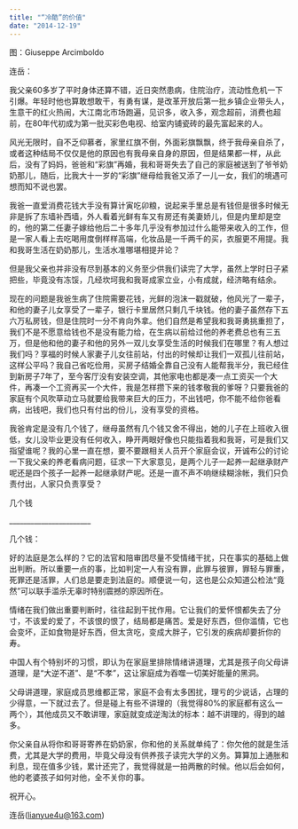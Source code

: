 ```yaml
---
title: "“冷酷”的价值"
date: "2014-12-19"
---
```


图：Giuseppe Arcimboldo

连岳：

我父亲60多岁了平时身体还算不错，近日突然患病，住院治疗，流动性危机一下引爆。年轻时他也算敢想敢干，有勇有谋，是改革开放后第一批乡镇企业带头人，生意干的红火热闹，大江南北市场跑遍，见识多，收入多，观念超前，消费也超前，在80年代初成为第一批买彩色电视、给室内铺瓷砖的最先富起来的人。

风光无限时，自不乏仰慕者，家里红旗不倒，外面彩旗飘飘，终于我母亲自杀了，或者这种结局不仅仅是他的原因也有我母亲自身的原因，但是结果都一样，从此后，没有了妈妈，爸爸和“彩旗”再婚，我和哥哥失去了自己的家庭被送到了爷爷奶奶那儿，随后，比我大十一岁的“彩旗”继母给我爸又添了一儿一女，我们的境遇可想而知不说也罢。

我爸一直爱消费花钱大手没有算计寅吃卯粮，说起来手里总是有钱但是很多时候无非是拆了东墙补西墙，外人看着光鲜有车又有房还有美妻娇儿，但是内里却是空的，他的第二任妻子嫁给他后二十多年几乎没有参加过什么能带来收入的工作，但是一家人看上去吃喝用度倒样样高端，化妆品是一千两千的买，衣服更不用提。我和我哥生活在奶奶那儿，生活水准哪堪相提并论？

但是我父亲也并非没有尽到基本的义务至少供我们读完了大学，虽然上学时日子紧把些，毕竟没有冻馁，几经坎坷我和我哥成家立业，小有成就，经济略有结余。

现在的问题是我爸生病了住院需要花钱，光鲜的泡沫一戳就破，他风光了一辈子，和他的妻子儿女享受了一辈子，银行卡里居然只剩几千块钱。他的妻子虽然存下五六万私房钱，但是住院时一分不肯向外拿。他们自然是希望我和我哥勇挑重担了，我们不是不愿意给钱也不是没有能力给，在生病以前给过他的养老费总也有三五万，但是他和他的妻子和他的另外一双儿女享受生活的时候我们在哪里？有人想过我们吗？享福的时候人家妻子儿女往前站，付出的时候却让我们一双孤儿往前站，这样公平吗？我自己省吃俭用，买房子结婚全靠自己没有人能帮我半分，我已经住到新房子7年了，至今客厅没有安装空调，其他家电也都是凑一点工资买一个大件，再凑一个工资再买一个大件，我是怎样攒下来的钱孝敬我的爹呀？只要我爸的家庭有个风吹草动立马就要给我带来巨大的压力，不出钱吧，你不能不给你爸看病，出钱吧，我们也只有付出的份儿，没有享受的资格。

我爸肯定是没有几个钱了，继母虽然有几个钱又舍不得出，她的儿子在上班收入很低，女儿没毕业更没有任何收入，睁开两眼好像也只能指着我和我哥，可是我们又指望谁呢？我的心里一直在想，要不要跟相关人员开个家庭会议，开诚布公的讨论一下我父亲的养老看病问题，征求一下大家意见，是两个儿子一起养一起继承财产呢还是四个孩子一起养一起继承财产呢。还是一直不声不响继续糊涂帐，我们只负责付出，人家只负责享受？

几个钱

\_\_\_\_\_\_\_\_\_\_\_\_\_\_\_\_\_\_\_\_\_\_\_

几个钱：

好的法庭是怎么样的？它的法官和陪审团尽量不受情绪干扰，只在事实的基础上做出判断。所以重要一点的事，比如判定一人有没有罪，此罪与彼罪，罪轻与罪重，死罪还是活罪，人们总是要走到法庭的。顺便说一句，这也是公众知道公检法“竟然”可以联手滥杀无辜时特别震撼的原因所在。

情绪在我们做出重要判断时，往往起到干扰作用。它让我们的爱怀恨都失去了分寸，不该爱的爱了，不该恨的恨了，结局都是痛苦。爱是好东西，但你滥情，它也会变坏，正如食物是好东西，但太贪吃，变成大胖子，它引发的疾病却要折你的寿。

中国人有个特别坏的习惯，即认为在家庭里排除情绪讲道理，尤其是孩子向父母讲道理，是“大逆不道”、是“不孝”，这让家庭成为吞噬一切美好能量的黑洞。

父母讲道理，家庭成员思维都正常，家庭不会有太多困扰，理亏的少说话，占理的少得意，一下就过去了。但是碰上有些不讲理的（我觉得80%的家庭都有这么一两个），其他成员又不敢讲理，家庭就变成逆淘汰的标本：越不讲理的，得到的越多。

你父亲自从将你和哥哥寄养在奶奶家，你和他的关系就单纯了：你欠他的就是生活费，尤其是大学的费用，毕竟父母没有供养孩子读完大学的义务。算算加上通胀和利息，现在值多少钱，累计还完了，我觉得就是一拍两散的时候。他以后会如何，他的老婆孩子如何对他，全不关你的事。

祝开心。

连岳(lianyue4u@163.com)
